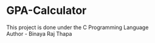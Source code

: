 # GPA-Calculator
This project is done under the C Programming Language
<br>
Author - Binaya Raj Thapa 
